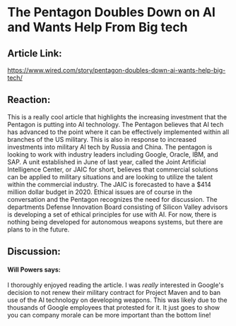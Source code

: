 The Pentagon Doubles Down on AI and Wants Help From Big tech
============================================================

Article Link:
-------------
https://www.wired.com/story/pentagon-doubles-down-ai-wants-help-big-tech/


Reaction:
--------
This is a really cool article that highlights the increasing investment that the
Pentagon is putting into AI technology.  The Pentagon believes that AI tech has advanced
to the point where it can be effectively implemented within all branches of the
US military.  This is also in response to increased investments into military AI tech
by Russia and China. The pentagon is looking to work with industry leaders including
Google, Oracle, IBM, and SAP.  A unit established in June of last year, called the
Joint Artificial Intelligence Center, or JAIC for short, believes that commercial
solutions can be applied to military situations and are looking to utilize the
talent within the commercial industry.  The JAIC is forecasted to have a $414 million
dollar budget in 2020.  Ethical issues are of course in the conversation and the
Pentagon recognizes the need for discussion.  The departments Defense Innovation Board
consisting of Silicon Valley advisors is developing a set of ethical principles
for use with AI. For now, there is nothing being developed for autonomous weapons systems,
but there are plans to in the future.  

Discussion:
-----------
#### Will Powers says:
I thoroughly enjoyed reading the article. I was *really* interested in Google's decision
to not renew their military contract for Project Maven and to ban use of the AI technology
on developing weapons. This was likely due to the thousands of Google employees that
protested for it. It just goes to show you can company morale can be more important
than the bottom line!

